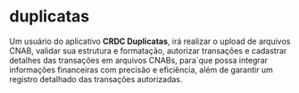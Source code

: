 # duplicatas

Um usuário do aplicativo **CRDC Duplicatas**, irá realizar o upload de arquivos CNAB, validar sua estrutura e formatação, autorizar transações e cadastrar detalhes das transações em arquivos CNABs, para`que possa integrar informações financeiras com precisão e eficiência, além de garantir um registro detalhado das transações autorizadas.
